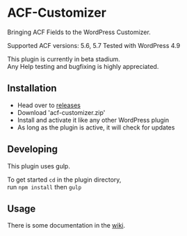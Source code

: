 ACF-Customizer
==============

Bringing ACF Fields to the WordPress Customizer.

Supported ACF versions: 5.6, 5.7
Tested with WordPress 4.9

This plugin is currently in beta stadium.  
Any Help testing and bugfixing is highly appreciated.

Installation
------------
 - Head over to [releases](../../releases)
 - Download 'acf-customizer.zip'
 - Install and activate it like any other WordPress plugin
 - As long as the plugin is active, it will check for updates

Developing
----------
This plugin uses gulp.

To get started `cd` in the plugin directory,  
run `npm install` then `gulp`

Usage
-----
There is some documentation in the [wiki](wiki).
